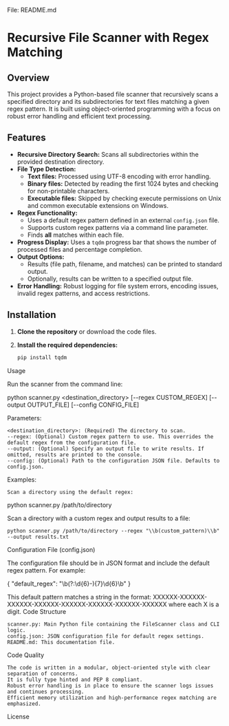 File: README.md

# Recursive File Scanner with Regex Matching

## Overview
This project provides a Python-based file scanner that recursively scans a specified directory and its subdirectories for text files matching a given regex pattern. It is built using object-oriented programming with a focus on robust error handling and efficient text processing.

## Features
- **Recursive Directory Search:** Scans all subdirectories within the provided destination directory.
- **File Type Detection:**
  - **Text files:** Processed using UTF-8 encoding with error handling.
  - **Binary files:** Detected by reading the first 1024 bytes and checking for non-printable characters.
  - **Executable files:** Skipped by checking execute permissions on Unix and common executable extensions on Windows.
- **Regex Functionality:**
  - Uses a default regex pattern defined in an external `config.json` file.
  - Supports custom regex patterns via a command line parameter.
  - Finds **all** matches within each file.
- **Progress Display:** Uses a `tqdm` progress bar that shows the number of processed files and percentage completion.
- **Output Options:**
  - Results (file path, filename, and matches) can be printed to standard output.
  - Optionally, results can be written to a specified output file.
- **Error Handling:** Robust logging for file system errors, encoding issues, invalid regex patterns, and access restrictions.

## Installation

1. **Clone the repository** or download the code files.
2. **Install the required dependencies:**

   ```bash
   pip install tqdm

Usage

Run the scanner from the command line:

python scanner.py <destination_directory> [--regex CUSTOM_REGEX] [--output OUTPUT_FILE] [--config CONFIG_FILE]

Parameters:

    <destination_directory>: (Required) The directory to scan.
    --regex: (Optional) Custom regex pattern to use. This overrides the default regex from the configuration file.
    --output: (Optional) Specify an output file to write results. If omitted, results are printed to the console.
    --config: (Optional) Path to the configuration JSON file. Defaults to config.json.

Examples:

    Scan a directory using the default regex:

python scanner.py /path/to/directory

Scan a directory with a custom regex and output results to a file:

    python scanner.py /path/to/directory --regex "\\b(custom_pattern)\\b" --output results.txt

Configuration File (config.json)

The configuration file should be in JSON format and include the default regex pattern. For example:

{
  "default_regex": "\\b(?:\\d{6}-){7}\\d{6}\\b"
}

This default pattern matches a string in the format:
XXXXXX-XXXXXX-XXXXXX-XXXXXX-XXXXXX-XXXXXX-XXXXXX-XXXXXX
where each X is a digit.
Code Structure

    scanner.py: Main Python file containing the FileScanner class and CLI logic.
    config.json: JSON configuration file for default regex settings.
    README.md: This documentation file.

Code Quality

    The code is written in a modular, object-oriented style with clear separation of concerns.
    It is fully type hinted and PEP 8 compliant.
    Robust error handling is in place to ensure the scanner logs issues and continues processing.
    Efficient memory utilization and high-performance regex matching are emphasized.

License